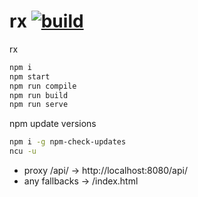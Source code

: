 # rx [![build](https://travis-ci.org/daggerok/react.svg?branch=rx)](https://travis-ci.org/daggerok/react)

rx

```bash
npm i
npm start
npm run compile
npm run build
npm run serve
```

npm update versions

```bash
npm i -g npm-check-updates
ncu -u
```

- proxy /api/ -> http://localhost:8080/api/
- any fallbacks -> /index.html
